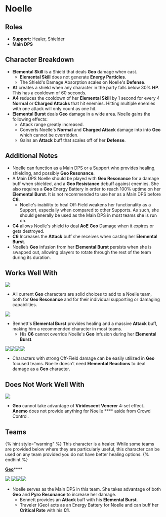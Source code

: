 # Noelle

## **Roles**

* **Support:** Healer, Shielder
* **Main DPS**

## **Character Breakdown**

* **Elemental Skill** is a Shield that deals **Geo** damage when cast.
  * **Elemental Skill** does not generate **Energy Particles**.
  * The Shield's Damage Absorption scales on Noelle's **Defense**.
* **A1** creates a shield when any character in the party falls below 30% **HP**. This has a cooldown of 60 seconds.
* **A4** reduces the cooldown of her **Elemental Skill** by 1 second for every 4 **Normal** or **Charged Attacks** that hit enemies. Hitting multiple enemies with one attack will only count as one hit.
* **Elemental Burst** deals **Geo** damage in a wide area. Noelle gains the following effects:
  * Attack range greatly increased.
  * Converts Noelle's **Normal** and **Charged Attack** damage into into **Geo** which cannot be overridden.
  * Gains an **Attack** buff that scales off of her **Defense**.

## **Additional Notes**

* Noelle can function as a Main DPS or a Support who provides healing, shielding, and possibly **Geo Resonance**.
* A Main DPS Noelle should be played with **Geo Resonance** for a damage buff when shielded, and a **Geo Resistance** debuff against enemies. She also requires a **Geo** Energy Battery in order to reach 100% uptime on her **Elemental Burst**. It is not recommended to use her as a Main DPS before **C6**.
  * Noelle's inability to heal Off-Field weakens her functionality as a Support, especially when compared to other Supports. As such, she should generally be used as the Main DPS in most teams she is run on.
* **C4** allows Noelle's shield to deal **AoE** **Geo** Damage when it expires or gets destroyed.
* **C6** Increases the **Attack** buff she receives when casting her **Elemental Burst**.
* Noelle’s **Geo** infusion from her **Elemental Burst** persists when she is swapped out, allowing players to rotate through the rest of the team during its duration.

## **Works Well With**

****![](../../.gitbook/assets/Element\_Geo.webp)****

* All current **Geo** characters are solid choices to add to a Noelle team, both for **Geo Resonance** and for their individual supporting or damaging capabilities.

![](../../.gitbook/assets/UI\_AvatarIcon\_Bennett.png)

* Bennett's **Elemental Burst** provides healing and a massive **Attack** buff, making him a recommended character in most teams.
  * His **C6** cannot override Noelle's **Geo** infusion during her **Elemental Burst**.

![](../../.gitbook/assets/UI\_AvatarIcon\_Beidou.png)![](../../.gitbook/assets/UI\_AvatarIcon\_Fischl.png)![](../../.gitbook/assets/UI\_AvatarIcon\_Xingqiu.png)![](../../.gitbook/assets/UI\_AvatarIcon\_Xiangling.png)

* Characters with strong Off-Field damage can be easily utilized in **Geo** focused teams. Noelle doesn't need **Elemental Reactions** to deal damage as a **Geo** character.

## **Does Not Work Well With**

****![](../../.gitbook/assets/Element\_Anemo.webp)****

* **Geo** cannot take advantage of **Viridescent Venerer** 4-set effect.. **Anemo** does not provide anything for Noelle **** aside from Crowd Control.

## **Teams**

{% hint style="warning" %}
This character is a healer. While some teams are provided below where they are particularly useful, this character can be used on any team provided you do not have better healing options.
{% endhint %}

[**Geo**](../../teams/geo.md)****

[![](../../.gitbook/assets/UI\_AvatarIcon\_Noelle.png)](noelle.md) ![](../../.gitbook/assets/UI\_AvatarIcon\_Aether\_Geo.png)![](../../.gitbook/assets/UI\_AvatarIcon\_Xiangling.png)![](../../.gitbook/assets/UI\_AvatarIcon\_Bennett.png)

* Noelle serves as the Main DPS in this team. She takes advantage of both **Geo** and **Pyro** **Resonance** to increase her damage.
  * Bennett provides an **Attack** buff with his **Elemental Burst**.
  * Traveler (Geo) acts as an Energy Battery for Noelle and can buff her **Critical Rate** with his **C1**.
